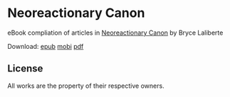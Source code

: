 # Neoreactionary Canon

eBook compliation of articles in [Neoreactionary Canon](http://anarchopapist.wordpress.com/neoreactionary-canon/) by Bryce Laliberte

Download: [epub](https://github.com/jbboehr/NeoreactionaryCanon.epub/raw/master/NeoreactionaryCanon.epub) [mobi](https://github.com/jbboehr/NeoreactionaryCanon.epub/raw/master/NeoreactionaryCanon.mobi) [pdf](https://github.com/jbboehr/NeoreactionaryCanon.epub/raw/master/NeoreactionaryCanon.pdf)


## License

All works are the property of their respective owners.
